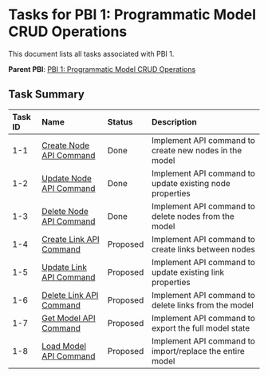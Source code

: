 # Tasks for PBI 1: Programmatic Model CRUD Operations

This document lists all tasks associated with PBI 1.

**Parent PBI**: [PBI 1: Programmatic Model CRUD Operations](./prd.md)

## Task Summary

| Task ID | Name                                     | Status   | Description                        |
| :------ | :--------------------------------------- | :------- | :--------------------------------- |
| 1-1     | [Create Node API Command](./1-1.md)     | Done | Implement API command to create new nodes in the model |
| 1-2     | [Update Node API Command](./1-2.md)     | Done | Implement API command to update existing node properties |
| 1-3     | [Delete Node API Command](./1-3.md)     | Done | Implement API command to delete nodes from the model |
| 1-4     | [Create Link API Command](./1-4.md)     | Proposed | Implement API command to create links between nodes |
| 1-5     | [Update Link API Command](./1-5.md)     | Proposed | Implement API command to update existing link properties |
| 1-6     | [Delete Link API Command](./1-6.md)     | Proposed | Implement API command to delete links from the model |
| 1-7     | [Get Model API Command](./1-7.md)       | Proposed | Implement API command to export the full model state |
| 1-8     | [Load Model API Command](./1-8.md)      | Proposed | Implement API command to import/replace the entire model | 